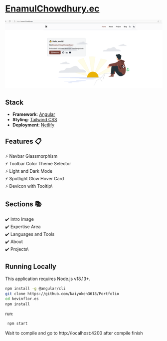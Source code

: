 # [EnamulChowdhury.ec](https://enamul18.netlify.app/)


<picture>
  <source media="(prefers-color-scheme: dark)" srcset="./preview-dark.png">
  <source media="(prefers-color-scheme: light)" srcset="./preview.png">
  <img alt="Website preview" src="./preview.png">
</picture>

## Stack
- **Framework**: [Angular](https://angular.dev/)
- **Styling**: [Tailwind CSS](https://tailwindcss.com/)
- **Deployment**: [Netlify](https://www.netlify.com/)

## Features 📋
⚡️ Navbar Glassmorphism\
⚡️ Toolbar Color Theme Selector\
⚡️ Light and Dark Mode\
⚡️ Spotlight Glow Hover Card\
⚡️ Devicon with Tooltip\


## Sections 📚
✔️ Intro Image\
✔️ Expertise Area\
✔️ Languages and Tools\
✔️ About\
✔️ Projects\



## Running Locally

This application requires Node.js v18.13+.

```bash
npm install -g @angular/cli
git clone https://github.com/kaiyoken3618/Portfolio
cd kevinflor.es
npm install
```

run:
```bash
 npm start
```

Wait to compile and go to http://localhost:4200 after compile finish



